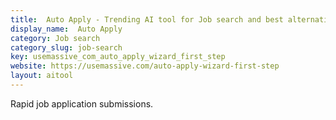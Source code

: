 ```yaml
---
title:  Auto Apply - Trending AI tool for Job search and best alternatives
display_name:  Auto Apply
category: Job search
category_slug: job-search
key: usemassive_com_auto_apply_wizard_first_step
website: https://usemassive.com/auto-apply-wizard-first-step
layout: aitool
---
```


Rapid job application submissions.
